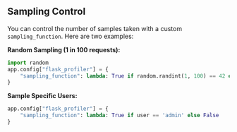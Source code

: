 ## Sampling Control

You can control the number of samples taken with a custom `sampling_function`. Here are two examples:

**Random Sampling (1 in 100 requests):**
```python title="my_web_app.py"
import random
app.config["flask_profiler"] = {
    "sampling_function": lambda: True if random.randint(1, 100) == 42 else False
}
```

**Sample Specific Users:**
```python title="my_web_app.py"
app.config["flask_profiler"] = {
    "sampling_function": lambda: True if user == 'admin' else False
}
```